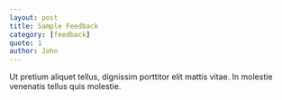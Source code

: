 ```yaml
---
layout: post
title: Sample Feedback
category: [feedback]
quote: 1
author: John
---
```

 
Ut pretium aliquet tellus, dignissim porttitor elit mattis vitae. In molestie venenatis tellus quis molestie.